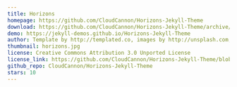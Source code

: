 ```yaml
---
title: Horizons
homepage: https://github.com/CloudCannon/Horizons-Jekyll-Theme
download: https://github.com/CloudCannon/Horizons-Jekyll-Theme/archive/master.zip
demo: https://jekyll-demos.github.io/Horizons-Jekyll-Theme
author: Template by http://templated.co, images by http://unsplash.com, ported by http://cloudcannon.com
thumbnail: horizons.jpg
license: Creative Commons Attribution 3.0 Unported License
license_link: https://github.com/CloudCannon/Horizons-Jekyll-Theme/blob/master/LICENSE.txt
github_repo: CloudCannon/Horizons-Jekyll-Theme
stars: 10
---
```

